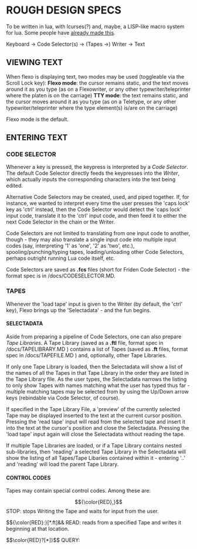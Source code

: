# ROUGH DESIGN SPECS
To be written in lua, with lcurses(?) and, maybe, a LISP-like macro system for lua. Some people have [already made this](https://github.com/differentprogramming/lua-macro).

Keyboard -> Code Selector(s) -> (Tapes ->) Writer -> Text

## VIEWING TEXT
When flexo is displaying text, two modes may be used (toggleable via the Scroll Lock key):
	**Flexo mode**: the cursor remains static, and the text moves around it as you type (as on a Flexowriter, or any other typewriter/teleprinter where the platen is on the carriage)
	**TTY mode**: the text remains static, and the cursor moves around it as you type (as on a Teletype, or any other typewriter/teleprinter where the type element(s) is/are on the carriage)
	
Flexo mode is the default. 

## ENTERING TEXT

### CODE SELECTOR
Whenever a key is pressed, the keypress is interpreted by a *Code Selector*. The default Code Selector directly feeds the keypresses into the *Writer*, which actually inputs the corresponding characters into the text being edited.

Alternative Code Selectors may be created, used, and piped together. If, for instance, we wanted to interpret every time the user presses the 'caps lock' key as 'ctrl' instead, then the Code Selector would detect the 'caps lock' input code, translate it to the 'ctrl' input code, and then feed it to either the next Code Selector in the chain or the Writer.

Code Selectors are not limited to translating from one input code to another, though - they may also translate a single input code into multiple input codes (say, interpreting '1' as 'one', '2' as 'two', etc.), spooling/punching/typing tapes, loading/unloading other Code Selectors, perhaps outright running Lua code itself, etc.

Code Selectors are saved as **.fcs** files (short for Friden Code Selector) - the format spec is in /docs/CODESELECTOR.MD.

### TAPES
Whenever the 'load tape' input is given to the Writer (by default, the 'ctrl' key), Flexo brings up the 'Selectadata' - and the fun begins.

#### SELECTADATA
Aside from preparing a pipeline of Code Selectors, one can also prepare *Tape Libraries*. A Tape Library (saved as a **.ftl** file, format spec in /docs/TAPELIBRARY.MD ) contains a list of Tapes (saved as **.ft** files, format spec in /docs/TAPEFILE.MD ) and, optionally, other Tape Libraries. 

If only one Tape Library is loaded, then the Selectadata will show a list of the names of all the Tapes in that Tape Library in the order they are listed in the Tape Library file. As the user types, the Selectadata narrows the listing to only show Tapes with names matching what the user has typed thus far - multiple matching tapes may be selected from by using the Up/Down arrow keys (rebindable via Code Selector, of course). 

If specified in the Tape Library File, a 'preview' of the currently selected Tape may be displayed inserted to the text at the current cursor position. Pressing the 'read tape' input will read from the selected tape and insert it into the text at the cursor's position and close the Selectadata. Pressing the 'load tape' input again will close the Selectadata without reading the tape. 

If multiple Tape Libraries are loaded, or if a Tape Library contains nested sub-libraries, then 'reading' a selected Tape Library in the Selectadata will show the listing of all Tapes/Tape Libaries contained within it - entering '..' and 'reading' will load the parent Tape Library.

#### CONTROL CODES
Tapes may contain special control codes. Among these are:

$${\color{RED},}$$ STOP: stops Writing the Tape and waits for input from the user.

$${\color{RED}:}[\*.ft]&& READ: reads from a specified Tape and writes it beginning at that location.

$$\color{RED}?[\*]}$$ QUERY: